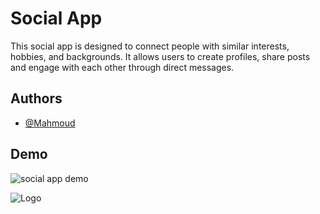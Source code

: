 
# Social App

This social app is designed to connect people with similar interests, hobbies, and backgrounds. It allows users to create profiles, share posts and engage with each other through direct messages.


## Authors

- [@Mahmoud](https://github.com/Mahmoud-flutter-dev)


## Demo
![social app demo](https://github.com/Mahmoud-flutter-dev/social_app/blob/master/readme/Social%20app%20flutter.gif)


![Logo](https://github.com/Mahmoud-flutter-dev/social_app/blob/master/readme/chat_logo.png)

